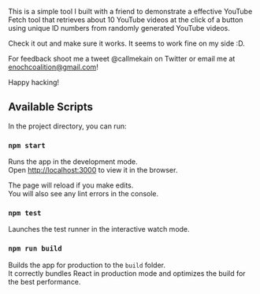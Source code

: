 This is a simple tool I built with a friend to demonstrate a effective YouTube Fetch tool that retrieves about 10 YouTube videos at the click of a button using unique ID numbers from randomly generated YouTube videos. 

Check it out and make sure it works. It seems to work fine on my side :D. 

For feedback shoot me a tweet @callmekain on Twitter or email me at enochcoalition@gmail.com! 

Happy hacking!

## Available Scripts

In the project directory, you can run:

### `npm start`

Runs the app in the development mode.<br>
Open [http://localhost:3000](http://localhost:3000) to view it in the browser.

The page will reload if you make edits.<br>
You will also see any lint errors in the console.

### `npm test`

Launches the test runner in the interactive watch mode.<br>

### `npm run build`

Builds the app for production to the `build` folder.<br>
It correctly bundles React in production mode and optimizes the build for the best performance.